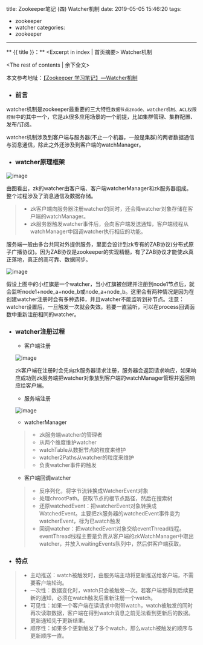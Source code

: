 title: Zookeeper笔记 (四) Watcher机制
date: 2019-05-05 15:46:20
tags:
- zookeeper
- watcher
categories:
- zookeeper
---
** {{ title }}：** <Excerpt in index | 首页摘要>
Watcher机制
<!-- more -->
<The rest of contents | 余下全文>

本文参考地址：[【Zookeeper 学习笔记】—Watcher机制](http://cmsblogs.com/?p=4105)

+ ### 前言

watcher机制是zookeeper最重要的三大特性`数据节点znode、watcher机制、ACL权限控制`中的其中一个，它是zk很多应用场景的一个前提，比如集群管理、集群配置、发布/订阅。

watcher机制涉及到客户端与服务器(不止一个机器，一般是集群)的两者数据通信与消息通信，除此之外还涉及到客户端的watchManager。

+ ### watcher原理框架

![image](https://gitee.com/chenssy/blog-home/raw/master/image/series-images/zookeeper/zookeeper-4001.png)

由图看出，zk的watcher由客户端、客户端watcherManager和zk服务器组成。整个过程涉及了消息通信及数据存储。

> - zk客户端向服务器注册watcher的同时，还会降watcher对象存储在客户端的watchManager。
> - zk服务器触发watcher事件后，会向客户端发送通知，客户端线程从watchManager中回调watcher执行相应的功能。

服务端一般由多台共同对外提供服务，里面会设计到zk专有的ZAB协议(分布式原子广播协议)。因为ZAB协议是zookeeper的实现精髓，有了ZAB协议才能使zk真正落地，真正的高可靠、数据同步。

![image](https://gitee.com/chenssy/blog-home/raw/master/image/series-images/zookeeper/zookeeper-4002.png)

假设上图中的小红旗是一个watcher，当小红旗被创建并注册到node1节点后，就会监听node1+node_a+node_b或node_a+node_b。这里会有两种情况是因为在创建watcher注册时会有多种选择，并且watcher不能监听到孙节点。注意：watcher设置后，一旦触发一次就会失效。若要一直监听，可以在process回调函数中重新注册相同的watcher。

+ ### watcher注册过程

  + 客户端注册

  ![image](https://gitee.com/chenssy/blog-home/raw/master/image/series-images/zookeeper/zookeeper-4009.png)

  zk客户端在注册时会先向zk服务器请求注册，服务器会返回请求响应，如果响应成功则zk服务端把watcher对象放到客户端的watchManager管理并返回响应给客户端。

  + 服务端注册

  ![image](https://gitee.com/chenssy/blog-home/raw/master/image/series-images/zookeeper/zookeeper-40010.png)

  - watcherManager

  > - zk服务端watcher的管理者
  > - 从两个维度维护watcher
  > - watchTable从数据节点的粒度来维护
  > - watcher2Paths从watcher的粒度来维护
  > - 负责watcher事件的触发

  + 客户端回调watcher

  > - 反序列化，将字节流转换成WatcherEvent对象
  > - 处理chrootPath。获取节点的根节点路径，然后在搜索树
  > - 还原watchedEvent：把watcherEvent对象转换成WatchedEvent。主要把zk服务器的watchedEvent事件变为watcherEvent，标为已watch触发
  > - 回调watcher：把watchedEvent对象交给eventThread线程。eventThread线程主要是负责从客户端的zkWatchManager中取出watcher，并放入waitingEvents队列中，然后供客户端获取。

+ ### 特点

> - 主动推送：watch被触发时，由服务端主动将更新推送给客户端，不需要客户端轮询。
> - 一次性：数据变化时，watch只会被触发一次。若客户端想得到后续更新的通知，必须在watch触发后重新注册一个watch。
> - 可见性：如果一个客户端在读请求中附带watch，watch被触发的同时再次读取数据，客户端在得到watch消息之前无法看到更新后的数据。更新通知先于更新结果。
> - 顺序性：如果多个更新触发了多个watch，那么watch被触发的顺序与更新顺序一直。